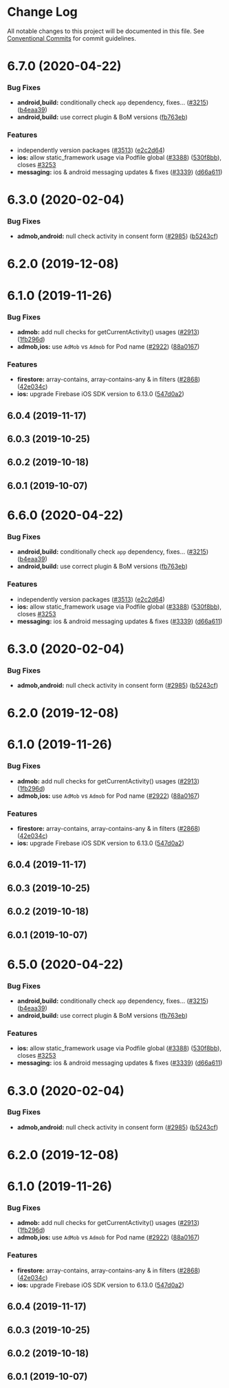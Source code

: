 # Change Log

All notable changes to this project will be documented in this file.
See [Conventional Commits](https://conventionalcommits.org) for commit guidelines.

# 6.7.0 (2020-04-22)


### Bug Fixes

* **android,build:** conditionally check `app` dependency, fixes… ([#3215](https://github.com/invertase/react-native-firebase/tree/master/packages/admob/issues/3215)) ([b4eaa39](https://github.com/invertase/react-native-firebase/tree/master/packages/admob/commit/b4eaa39ea8022535696d28e6eacb5c3e3ce9578f))
* **android,build:** use correct plugin & BoM versions ([fb763eb](https://github.com/invertase/react-native-firebase/tree/master/packages/admob/commit/fb763ebde216d8c789b08bd0d77c078089776627))


### Features

* independently version packages ([#3513](https://github.com/invertase/react-native-firebase/tree/master/packages/admob/issues/3513)) ([e2c2d64](https://github.com/invertase/react-native-firebase/tree/master/packages/admob/commit/e2c2d64d2266cbdd14d4dcfefa64a08263f0af85))
* **ios:** allow static_framework usage via Podfile global ([#3388](https://github.com/invertase/react-native-firebase/tree/master/packages/admob/issues/3388)) ([530f8bb](https://github.com/invertase/react-native-firebase/tree/master/packages/admob/commit/530f8bbb51f89f106854dbf1df5ec80211e2cf8b)), closes [#3253](https://github.com/invertase/react-native-firebase/tree/master/packages/admob/issues/3253)
* **messaging:** ios & android messaging updates & fixes ([#3339](https://github.com/invertase/react-native-firebase/tree/master/packages/admob/issues/3339)) ([d66a611](https://github.com/invertase/react-native-firebase/tree/master/packages/admob/commit/d66a6118f82005087f53b86571990fc071402153))



# 6.3.0 (2020-02-04)


### Bug Fixes

* **admob,android:** null check activity in consent form ([#2985](https://github.com/invertase/react-native-firebase/tree/master/packages/admob/issues/2985)) ([b5243cf](https://github.com/invertase/react-native-firebase/tree/master/packages/admob/commit/b5243cf25a130d10160635c23846a20435995cad))



# 6.2.0 (2019-12-08)



# 6.1.0 (2019-11-26)


### Bug Fixes

* **admob:** add null checks for getCurrentActivity() usages ([#2913](https://github.com/invertase/react-native-firebase/tree/master/packages/admob/issues/2913)) ([1fb296d](https://github.com/invertase/react-native-firebase/tree/master/packages/admob/commit/1fb296dc3bc2ffcf2db1d09f5f17b0209ff8276a))
* **admob,ios:** use `AdMob` vs `Admob` for Pod name ([#2922](https://github.com/invertase/react-native-firebase/tree/master/packages/admob/issues/2922)) ([88a0167](https://github.com/invertase/react-native-firebase/tree/master/packages/admob/commit/88a01672a8e443e87c7e1513cdb0d0594dd47ed9))


### Features

* **firestore:** array-contains, array-contains-any & in filters ([#2868](https://github.com/invertase/react-native-firebase/tree/master/packages/admob/issues/2868)) ([42e034c](https://github.com/invertase/react-native-firebase/tree/master/packages/admob/commit/42e034c4807da54441d2baeab9f57bbf1a137a4a))
* **ios:** upgrade Firebase iOS SDK version to 6.13.0 ([547d0a2](https://github.com/invertase/react-native-firebase/tree/master/packages/admob/commit/547d0a2d74a68808b29063f9b3aa3e1ac38551fc))



## 6.0.4 (2019-11-17)



## 6.0.3 (2019-10-25)



## 6.0.2 (2019-10-18)



## 6.0.1 (2019-10-07)





# 6.6.0 (2020-04-22)


### Bug Fixes

* **android,build:** conditionally check `app` dependency, fixes… ([#3215](https://github.com/invertase/react-native-firebase/tree/master/packages/admob/issues/3215)) ([b4eaa39](https://github.com/invertase/react-native-firebase/tree/master/packages/admob/commit/b4eaa39ea8022535696d28e6eacb5c3e3ce9578f))
* **android,build:** use correct plugin & BoM versions ([fb763eb](https://github.com/invertase/react-native-firebase/tree/master/packages/admob/commit/fb763ebde216d8c789b08bd0d77c078089776627))


### Features

* independently version packages ([#3513](https://github.com/invertase/react-native-firebase/tree/master/packages/admob/issues/3513)) ([e2c2d64](https://github.com/invertase/react-native-firebase/tree/master/packages/admob/commit/e2c2d64d2266cbdd14d4dcfefa64a08263f0af85))
* **ios:** allow static_framework usage via Podfile global ([#3388](https://github.com/invertase/react-native-firebase/tree/master/packages/admob/issues/3388)) ([530f8bb](https://github.com/invertase/react-native-firebase/tree/master/packages/admob/commit/530f8bbb51f89f106854dbf1df5ec80211e2cf8b)), closes [#3253](https://github.com/invertase/react-native-firebase/tree/master/packages/admob/issues/3253)
* **messaging:** ios & android messaging updates & fixes ([#3339](https://github.com/invertase/react-native-firebase/tree/master/packages/admob/issues/3339)) ([d66a611](https://github.com/invertase/react-native-firebase/tree/master/packages/admob/commit/d66a6118f82005087f53b86571990fc071402153))



# 6.3.0 (2020-02-04)


### Bug Fixes

* **admob,android:** null check activity in consent form ([#2985](https://github.com/invertase/react-native-firebase/tree/master/packages/admob/issues/2985)) ([b5243cf](https://github.com/invertase/react-native-firebase/tree/master/packages/admob/commit/b5243cf25a130d10160635c23846a20435995cad))



# 6.2.0 (2019-12-08)



# 6.1.0 (2019-11-26)


### Bug Fixes

* **admob:** add null checks for getCurrentActivity() usages ([#2913](https://github.com/invertase/react-native-firebase/tree/master/packages/admob/issues/2913)) ([1fb296d](https://github.com/invertase/react-native-firebase/tree/master/packages/admob/commit/1fb296dc3bc2ffcf2db1d09f5f17b0209ff8276a))
* **admob,ios:** use `AdMob` vs `Admob` for Pod name ([#2922](https://github.com/invertase/react-native-firebase/tree/master/packages/admob/issues/2922)) ([88a0167](https://github.com/invertase/react-native-firebase/tree/master/packages/admob/commit/88a01672a8e443e87c7e1513cdb0d0594dd47ed9))


### Features

* **firestore:** array-contains, array-contains-any & in filters ([#2868](https://github.com/invertase/react-native-firebase/tree/master/packages/admob/issues/2868)) ([42e034c](https://github.com/invertase/react-native-firebase/tree/master/packages/admob/commit/42e034c4807da54441d2baeab9f57bbf1a137a4a))
* **ios:** upgrade Firebase iOS SDK version to 6.13.0 ([547d0a2](https://github.com/invertase/react-native-firebase/tree/master/packages/admob/commit/547d0a2d74a68808b29063f9b3aa3e1ac38551fc))



## 6.0.4 (2019-11-17)



## 6.0.3 (2019-10-25)



## 6.0.2 (2019-10-18)



## 6.0.1 (2019-10-07)





# 6.5.0 (2020-04-22)


### Bug Fixes

* **android,build:** conditionally check `app` dependency, fixes… ([#3215](https://github.com/invertase/react-native-firebase/tree/master/packages/admob/issues/3215)) ([b4eaa39](https://github.com/invertase/react-native-firebase/tree/master/packages/admob/commit/b4eaa39ea8022535696d28e6eacb5c3e3ce9578f))
* **android,build:** use correct plugin & BoM versions ([fb763eb](https://github.com/invertase/react-native-firebase/tree/master/packages/admob/commit/fb763ebde216d8c789b08bd0d77c078089776627))


### Features

* **ios:** allow static_framework usage via Podfile global ([#3388](https://github.com/invertase/react-native-firebase/tree/master/packages/admob/issues/3388)) ([530f8bb](https://github.com/invertase/react-native-firebase/tree/master/packages/admob/commit/530f8bbb51f89f106854dbf1df5ec80211e2cf8b)), closes [#3253](https://github.com/invertase/react-native-firebase/tree/master/packages/admob/issues/3253)
* **messaging:** ios & android messaging updates & fixes ([#3339](https://github.com/invertase/react-native-firebase/tree/master/packages/admob/issues/3339)) ([d66a611](https://github.com/invertase/react-native-firebase/tree/master/packages/admob/commit/d66a6118f82005087f53b86571990fc071402153))



# 6.3.0 (2020-02-04)


### Bug Fixes

* **admob,android:** null check activity in consent form ([#2985](https://github.com/invertase/react-native-firebase/tree/master/packages/admob/issues/2985)) ([b5243cf](https://github.com/invertase/react-native-firebase/tree/master/packages/admob/commit/b5243cf25a130d10160635c23846a20435995cad))



# 6.2.0 (2019-12-08)



# 6.1.0 (2019-11-26)


### Bug Fixes

* **admob:** add null checks for getCurrentActivity() usages ([#2913](https://github.com/invertase/react-native-firebase/tree/master/packages/admob/issues/2913)) ([1fb296d](https://github.com/invertase/react-native-firebase/tree/master/packages/admob/commit/1fb296dc3bc2ffcf2db1d09f5f17b0209ff8276a))
* **admob,ios:** use `AdMob` vs `Admob` for Pod name ([#2922](https://github.com/invertase/react-native-firebase/tree/master/packages/admob/issues/2922)) ([88a0167](https://github.com/invertase/react-native-firebase/tree/master/packages/admob/commit/88a01672a8e443e87c7e1513cdb0d0594dd47ed9))


### Features

* **firestore:** array-contains, array-contains-any & in filters ([#2868](https://github.com/invertase/react-native-firebase/tree/master/packages/admob/issues/2868)) ([42e034c](https://github.com/invertase/react-native-firebase/tree/master/packages/admob/commit/42e034c4807da54441d2baeab9f57bbf1a137a4a))
* **ios:** upgrade Firebase iOS SDK version to 6.13.0 ([547d0a2](https://github.com/invertase/react-native-firebase/tree/master/packages/admob/commit/547d0a2d74a68808b29063f9b3aa3e1ac38551fc))



## 6.0.4 (2019-11-17)



## 6.0.3 (2019-10-25)



## 6.0.2 (2019-10-18)



## 6.0.1 (2019-10-07)
